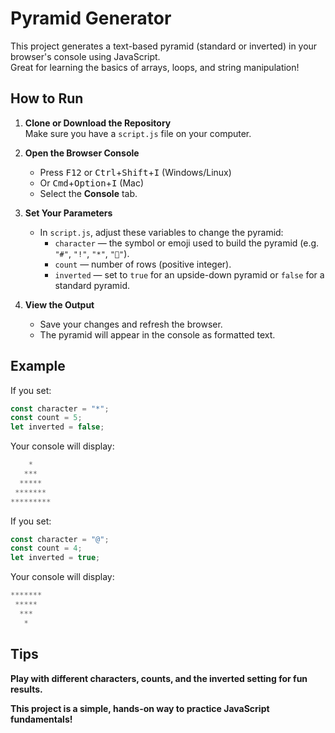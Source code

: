 # Pyramid Generator

This project generates a text-based pyramid (standard or inverted) in your browser's console using JavaScript.  
Great for learning the basics of arrays, loops, and string manipulation!

## How to Run

1. **Clone or Download the Repository**  
   Make sure you have a `script.js` file on your computer.

2. **Open the Browser Console**  
   - Press <kbd>F12</kbd> or <kbd>Ctrl</kbd>+<kbd>Shift</kbd>+<kbd>I</kbd> (Windows/Linux)
   - Or <kbd>Cmd</kbd>+<kbd>Option</kbd>+<kbd>I</kbd> (Mac)
   - Select the **Console** tab.

3. **Set Your Parameters**
   - In `script.js`, adjust these variables to change the pyramid:
     - `character` — the symbol or emoji used to build the pyramid (e.g. `"#"`, `"!"`, `"*"`, `"💎"`).
     - `count` — number of rows (positive integer).
     - `inverted` — set to `true` for an upside-down pyramid or `false` for a standard pyramid.

4. **View the Output**
   - Save your changes and refresh the browser.
   - The pyramid will appear in the console as formatted text.

## Example

If you set:
```js
const character = "*";
const count = 5;
let inverted = false;
```

Your console will display:
```js
    *    
   ***   
  *****  
 ******* 
*********
```

If you set:
```js
const character = "@";
const count = 4;
let inverted = true;
```

Your console will display:
```js
*******
 *****
  ***
   *
```
## Tips

 **Play with different characters, counts, and the inverted setting for fun results.**

**This project is a simple, hands-on way to practice JavaScript fundamentals!**
